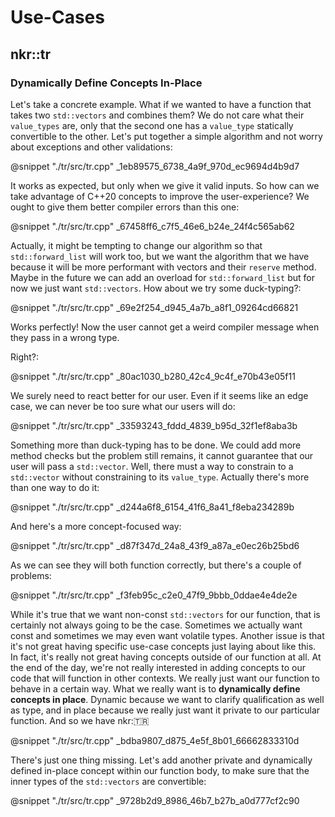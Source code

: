 # Use-Cases

## nkr::tr

### Dynamically Define Concepts In-Place

Let's take a concrete example. What if we wanted to have a function that takes two `std::vectors` and combines them? We do not care what their `value_types` are, only that the second one has a `value_type` statically convertible to the other. Let's put together a simple algorithm and not worry about exceptions and other validations:

@snippet "./tr/src/tr.cpp" _1eb89575_6738_4a9f_970d_ec9694d4b9d7

It works as expected, but only when we give it valid inputs. So how can we take advantage of C++20 concepts to improve the user-experience? We ought to give them better compiler errors than this one:

@snippet "./tr/src/tr.cpp" _67458ff6_c7f5_46e6_b24e_24f4c565ab62

Actually, it might be tempting to change our algorithm so that `std::forward_list` will work too, but we want the algorithm that we have because it will be more performant with vectors and their `reserve` method. Maybe in the future we can add an overload for `std::forward_list` but for now we just want `std::vectors`. How about we try some duck-typing?:

@snippet "./tr/src/tr.cpp" _69e2f254_d945_4a7b_a8f1_09264cd66821

Works perfectly! Now the user cannot get a weird compiler message when they pass in a wrong type.

Right?:

@snippet "./tr/src/tr.cpp" _80ac1030_b280_42c4_9c4f_e70b43e05f11

We surely need to react better for our user. Even if it seems like an edge case, we can never be too sure what our users will do:

@snippet "./tr/src/tr.cpp" _33593243_fddd_4839_b95d_32f1ef8aba3b

Something more than duck-typing has to be done. We could add more method checks but the problem still remains, it cannot guarantee that our user will pass a `std::vector`. Well, there must a way to constrain to a `std::vector` without constraining to its `value_type`. Actually there's more than one way to do it:

@snippet "./tr/src/tr.cpp" _d244a6f8_6154_41f6_8a41_f8eba234289b

And here's a more concept-focused way:

@snippet "./tr/src/tr.cpp" _d87f347d_24a8_43f9_a87a_e0ec26b25bd6

As we can see they will both function correctly, but there's a couple of problems:

@snippet "./tr/src/tr.cpp" _f3feb95c_c2e0_47f9_9bbb_0ddae4e4de2e

While it's true that we want non-const `std::vectors` for our function, that is certainly not always going to be the case. Sometimes we actually want const and sometimes we may even want volatile types. Another issue is that it's not great having specific use-case concepts just laying about like this. In fact, it's really not great having concepts outside of our function at all. At the end of the day, we're not really interested in adding concepts to our code that will function in other contexts. We really just want our function to behave in a certain way. What we really want is to **dynamically define concepts in place**. Dynamic because we want to clarify qualification as well as type, and in place because we really just want it private to our particular function. And so we have nkr::tr:

@snippet "./tr/src/tr.cpp" _bdba9807_d875_4e5f_8b01_66662833310d

There's just one thing missing. Let's add another private and dynamically defined in-place concept within our function body, to make sure that the inner types of the `std::vectors` are convertible:

@snippet "./tr/src/tr.cpp" _9728b2d9_8986_46b7_b27b_a0d777cf2c90
